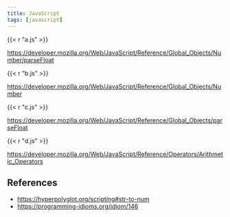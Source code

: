 ```yaml
---
title: JavaScript
tags: [javascript]
---
```


{{< r "a.js" >}}

<https://developer.mozilla.org/Web/JavaScript/Reference/Global_Objects/Number/parseFloat>

{{< r "b.js" >}}

<https://developer.mozilla.org/Web/JavaScript/Reference/Global_Objects/Number>

{{< r "c.js" >}}

<https://developer.mozilla.org/Web/JavaScript/Reference/Global_Objects/parseFloat>

{{< r "d.js" >}}

<https://developer.mozilla.org/Web/JavaScript/Reference/Operators/Arithmetic_Operators>

## References

- <https://hyperpolyglot.org/scripting#str-to-num>
- <https://programming-idioms.org/idiom/146>
